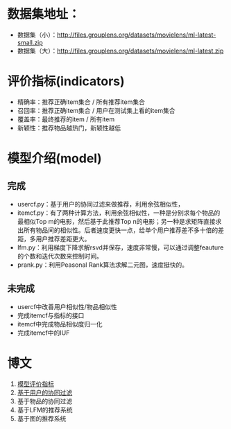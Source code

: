 # 数据集地址：
- 数据集（小）：http://files.grouplens.org/datasets/movielens/ml-latest-small.zip
- 数据集（大）：http://files.grouplens.org/datasets/movielens/ml-latest.zip

# 评价指标(indicators)
- 精确率：推荐正确item集合 / 所有推荐item集合
- 召回率：推荐正确item集合 / 用户在测试集上看的item集合
- 覆盖率：最终推荐的item / 所有item
- 新颖性：推荐物品越热门，新颖性越低

# 模型介绍(model)
## 完成
- usercf.py：基于用户的协同过滤来做推荐，利用余弦相似性，
- itemcf.py：有了两种计算方法，利用余弦相似性，一种是分别求每个物品的最相似Top m的电影，然后基于此推荐Top n的电影；另一种是求矩阵直接求出所有物品间的相似性。后者速度更快一点，给单个用户推荐差不多十倍的差距，多用户推荐差距更大。
- lfm.py：利用梯度下降求解rsvd并保存，速度非常慢，可以通过调整feauture的个数和迭代次数来控制时间。
- prank.py：利用Peasonal Rank算法求解二元图，速度挺快的。
## 未完成
- usercf中改善用户相似性/物品相似性
- 完成itemcf与指标的接口
- itemcf中完成物品相似度归一化
- 完成itemcf中的IUF

# 博文
1. [模型评价指标](https://blog.csdn.net/qq_27075943/article/details/84842149)
2. [基于用户的协同过滤](https://blog.csdn.net/qq_27075943/article/details/84843520)
3. 基于物品的协同过滤
4. 基于LFM的推荐系统
5. 基于图的推荐系统